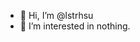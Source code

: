 - 👋 Hi, I’m @lstrhsu
- 👀 I’m interested in nothing.

<!---
lstrhsu/lstrhsu is a ✨ special ✨ repository because its `README.md` (this file) appears on your GitHub profile.
You can click the Preview link to take a look at your changes.
--->
